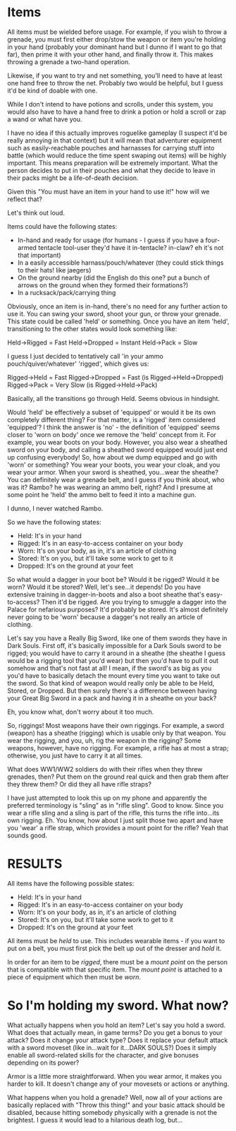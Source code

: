 # Items

All items must be wielded before usage. For example, if you wish
to throw a grenade, you must first either drop/stow the weapon or
item you're holding in your hand (probably your dominant hand but
I dunno if I want to go that far), then prime it with your other
hand, and finally throw it. This makes throwing a grenade a
two-hand operation.

Likewise, if you want to try and net something, you'll need to
have at least one hand free to throw the net. Probably two would
be helpful, but I guess it'd be kind of doable with one.

While I don't intend to have potions and scrolls, under this
system, you would also have to have a hand free to drink a potion
or hold a scroll or zap a wand or what have you.

I have no idea if this actually improves roguelike gameplay (I
suspect it'd be really annoying in that context) but it will mean
that adventurer equipment such as easily-reachable pouches and
harnasses for carrying stuff into battle (which would reduce the
time spent swaping out items) will be highly important. This
means preparation will be extremely important. What the person
decides to put in their pouches and what they decide to leave in
their packs might be a life-of-death decision.

Given this "You must have an item in your hand to use it!" how
will we reflect that?

Let's think out loud.

Items could have the following states:

* In-hand and ready for usage (for humans - I guess if you have a
  four-armed tentacle tool-user they'd have it in-tentacle?
  in-claw? eh it's not that important)
* In a easily accessible harnass/pouch/whatever (they could stick
  things to their hats! like jaegers)
* On the ground nearby (did the English do this one? put a bunch
  of arrows on the ground when they formed their formations?)
* In a rucksack/pack/carrying thing

Obviously, once an item is in-hand, there's no need for any
further action to use it. You can swing your sword, shoot your
gun, or throw your grenade. This state could be called 'held' or
something. Once you have an item 'held', transitioning to the
other states would look something like:

Held->Rigged = Fast
Held->Dropped = Instant
Held->Pack = Slow

I guess I just decided to tentatively call 'in your ammo
pouch/quiver/whatever' 'rigged', which gives us:

Rigged->Held = Fast
Rigged->Dropped = Fast (is Rigged->Held->Dropped)
Rigged->Pack = Very Slow (is Rigged->Held->Pack)

Basically, all the transitions go through Held. Seems obvious in
hindsight.

Would 'held' be effectively a subset of 'equipped' or would it be
its own completely different thing? For that matter, is a
'rigged' item considered 'equipped'? I think the answer is 'no' -
the definition of 'equipped' seems closer to 'worn on body' once
we remove the 'held' concept from it. For example, you wear boots
on your body. However, you also wear a sheathed sword on your
body, and calling a sheathed sword equipped would just end up
confusing everybody! So, how about we dump equipped and go with
'worn' or something? You wear your boots, you wear your cloak,
and you wear your armor. When your sword is sheathed, you...wear
the sheathe? You can definitely wear a grenade belt, and I guess
if you think about, who was it? Rambo? he was wearing an ammo
belt, right? And I presume at some point he 'held' the ammo belt
to feed it into a machine gun.

I dunno, I never watched Rambo.

So we have the following states:

* Held: It's in your hand
* Rigged: It's in an easy-to-access container on your body
* Worn: It's on your body, as in, it's an article of clothing
* Stored: It's on you, but it'll take some work to get to it
* Dropped: It's on the ground at your feet

So what would a dagger in your boot be? Would it be rigged? Would
it be worn? Would it be stored? Well, let's see...it depends! Do
you have extensive training in dagger-in-boots and also a boot
sheathe that's easy-to-access? Then it'd be rigged. Are you
trying to smuggle a dagger into the Palace for nefarious
purposes? It'd probably be stored. It's almost definitely never
going to be 'worn' because a dagger's not really an article of
clothing.

Let's say you have a Really Big Sword, like one of them swords
they have in Dark Souls. First off, it's basically impossible for
a Dark Souls sword to be rigged; you would have to carry it
around in a sheathe (the sheathe I guess would be a rigging tool
that you'd wear) but then you'd have to pull it out somehow and
that's not fast at all! I mean, if the sword's as big as you
you'd have to basically detach the mount every time you want to
take out the sword. So that kind of weapon would really only be
able to be Held, Stored, or Dropped. But then surely there's a
difference between having your Great Big Sword in a pack and
having it in a sheathe on your back?

Eh, you know what, don't worry about it too much.

So, riggings! Most weapons have their own riggings. For example,
a sword (weapon) has a sheathe (rigging) which is usable only by
that weapon. You wear the rigging, and you, uh, rig the weapon in
the rigging? Some weapons, however, have no rigging. For example,
a rifle has at most a strap; otherwise, you just have to carry it
at all times.

What does WW1/WW2 soldiers do with their rifles when they threw
grenades, then? Put them on the ground real quick and then grab
them after they threw them? Or did they all have rifle straps?

I have just attempted to look this up on my phone and apparently
the preferred terminology is "sling" as in "rifle sling". Good to
know. Since you wear a rifle sling and a sling is part of the
rifle, this turns the rifle into...its own rigging. Eh. You know,
how about I just split those two apart and have you 'wear' a
rifle strap, which provides a mount point for the rifle? Yeah
that sounds good.

# RESULTS

All items have the following possible states:
* Held: It's in your hand
* Rigged: It's in an easy-to-access container on your body
* Worn: It's on your body, as in, it's an article of clothing
* Stored: It's on you, but it'll take some work to get to it
* Dropped: It's on the ground at your feet

All items must be *held* to use. This includes wearable items -
if you want to put on a belt, you must first pick the belt up out
of the dresser and *hold* it.

In order for an item to be *rigged*, there must be a *mount
point* on the person that is compatible with that specific
item. The *mount point* is attached to a piece of equipment which
then must be *worn*.

# So I'm holding my sword. What now?

What actually happens when you hold an item? Let's say you hold a
sword. What does that actually mean, in game terms? Do you get a
bonus to your attack? Does it change your attack type?  Does it
replace your default attack with a sword moveset (like in...wait
for it...DARK SOULS?) Does it simply enable all sword-related
skills for the character, and give bonuses depending on its
power?

Armor is a little more straightforward. When you wear armor, it
makes you harder to kill. It doesn't change any of your movesets
or actions or anything.

What happens when you hold a grenade? Well, now all of your
actions are basically replaced with "Throw this thing!" and your
basic attack should be disabled, because hitting somebody
physically with a grenade is not the brightest. I guess it would
lead to a hilarious death log, but...
